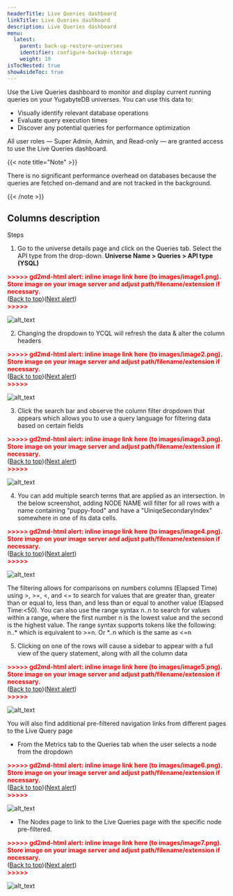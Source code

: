 ```yaml
---
headerTitle: Live Queries dashboard
linkTitle: Live Queries dashboard
description: Live Queries dashboard
menu:
  latest:
    parent: back-up-restore-universes
    identifier: configure-backup-storage
    weight: 10
isTocNested: true
showAsideToc: true
---
```


Use the Live Queries dashboard to monitor and display current running queries on your YugabyteDB universes. You can use this data to:
- Visually identify relevant database operations
- Evaluate query execution times
- Discover any potential queries for performance optimization

All user roles — Super Admin, Admin, and Read-only — are granted access to use the Live Queries dashboard.

{{< note title="Note" >}}

There is no significant performance overhead on databases because the queries are fetched on-demand and are not tracked in the background.

{{< /note >}}

## Columns description




Steps



1. Go to the universe details page and click on the Queries tab. Select the API type from the drop-down. **Universe Name > Queries > API type (YSQL)** 



<p id="gdcalert1" ><span style="color: red; font-weight: bold">>>>>>  gd2md-html alert: inline image link here (to images/image1.png). Store image on your image server and adjust path/filename/extension if necessary. </span><br>(<a href="#">Back to top</a>)(<a href="#gdcalert2">Next alert</a>)<br><span style="color: red; font-weight: bold">>>>>> </span></p>


![alt_text](images/image1.png "image_tooltip")




2. Changing the dropdown to YCQL will refresh the data & alter the column headers



<p id="gdcalert2" ><span style="color: red; font-weight: bold">>>>>>  gd2md-html alert: inline image link here (to images/image2.png). Store image on your image server and adjust path/filename/extension if necessary. </span><br>(<a href="#">Back to top</a>)(<a href="#gdcalert3">Next alert</a>)<br><span style="color: red; font-weight: bold">>>>>> </span></p>


![alt_text](images/image2.png "image_tooltip")




3. Click the search bar and observe the column filter dropdown that appears which allows you to use a query language for filtering data based on certain fields



<p id="gdcalert3" ><span style="color: red; font-weight: bold">>>>>>  gd2md-html alert: inline image link here (to images/image3.png). Store image on your image server and adjust path/filename/extension if necessary. </span><br>(<a href="#">Back to top</a>)(<a href="#gdcalert4">Next alert</a>)<br><span style="color: red; font-weight: bold">>>>>> </span></p>


![alt_text](images/image3.png "image_tooltip")




4. You can add multiple search terms that are applied as an intersection. In the below screenshot, adding NODE NAME will filter for all rows with a name containing "puppy-food" and have a "UiniqeSecondaryIndex" somewhere in one of its data cells.



<p id="gdcalert4" ><span style="color: red; font-weight: bold">>>>>>  gd2md-html alert: inline image link here (to images/image4.png). Store image on your image server and adjust path/filename/extension if necessary. </span><br>(<a href="#">Back to top</a>)(<a href="#gdcalert5">Next alert</a>)<br><span style="color: red; font-weight: bold">>>>>> </span></p>


![alt_text](images/image4.png "image_tooltip")


The filtering allows for comparisons on numbers columns (Elapsed Time) using >, >=, &lt;, and &lt;= to search for values that are greater than, greater than or equal to, less than, and less than or equal to another value (Elapsed Time:&lt;50).  You can also use the range syntax n..n to search for values within a range, where the first number n is the lowest value and the second is the highest value. The range syntax supports tokens like the following: n..* which is equivalent to >=n. Or *..n which is the same as &lt;=n

 



5. Clicking on one of the rows will cause a sidebar to appear with a full view of the query statement, along with all the column data



<p id="gdcalert5" ><span style="color: red; font-weight: bold">>>>>>  gd2md-html alert: inline image link here (to images/image5.png). Store image on your image server and adjust path/filename/extension if necessary. </span><br>(<a href="#">Back to top</a>)(<a href="#gdcalert6">Next alert</a>)<br><span style="color: red; font-weight: bold">>>>>> </span></p>


![alt_text](images/image5.png "image_tooltip")


You will also find additional pre-filtered navigation links from different pages to the Live Query page 



*   From the Metrics tab to the Queries tab when the user selects a node from the dropdown



<p id="gdcalert6" ><span style="color: red; font-weight: bold">>>>>>  gd2md-html alert: inline image link here (to images/image6.png). Store image on your image server and adjust path/filename/extension if necessary. </span><br>(<a href="#">Back to top</a>)(<a href="#gdcalert7">Next alert</a>)<br><span style="color: red; font-weight: bold">>>>>> </span></p>


![alt_text](images/image6.png "image_tooltip")




*   The Nodes page to link to the Live Queries page with the specific node pre-filtered.

    

<p id="gdcalert7" ><span style="color: red; font-weight: bold">>>>>>  gd2md-html alert: inline image link here (to images/image7.png). Store image on your image server and adjust path/filename/extension if necessary. </span><br>(<a href="#">Back to top</a>)(<a href="#gdcalert8">Next alert</a>)<br><span style="color: red; font-weight: bold">>>>>> </span></p>


![alt_text](images/image7.png "image_tooltip")

